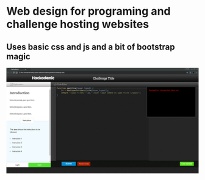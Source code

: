 # Web design for programing and challenge hosting websites

## Uses basic css and js and a bit of bootstrap magic
 
![Alt text](/img/img.png?raw=true "ChallengeUI")
